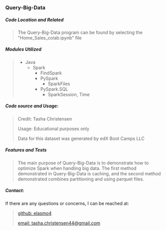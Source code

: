 <h3>Query-Big-Data</h3>

<h5>Code Location and Related</h5>

> The Query-Big-Data program can be found by selecting the "Home_Sales_colab.ipynb" file
>

<h5>Modules Utilized</h5>

> - Java
>   - Spark
>     - FindSpark
>     - PySpark
>       - SparkFiles
>     - PySpark.SQL
>       - SparkSession, Time
> 

<h5>Code source and Usage:</h5>

> Credit: Tasha Christensen
>
> Usage: Educational purposes only
>
> Data for this dataset was generated by edX Boot Camps LLC
> 


<h5>Features and Tests</h5>

> The main purpose of Query-Big-Data is to demonstrate how to optimize Spark when handling big data. The first method demonstrated in Query-Big-Data is caching, and the second method demonstrated combines partitioning and using parquet files.
> 

<h5>Contact:</h5>

If there are any questions or concerns, I can be reached at:
> [github: elasmo4](https://github.com/elasmo4)
>
> [email: tasha.christensen44@gmail.com](mailto:tasha.christensen44@gmail.com)
> 

